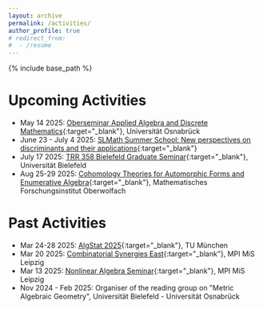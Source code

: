 ```yaml
---
layout: archive
permalink: /activities/
author_profile: true
# redirect_from:
#  - /resume
---
```


{% include base_path %}

Upcoming Activities
======
* May 14 2025: [Oberseminar Applied Algebra and Discrete Mathematics](https://www.mathematik.uni-osnabrueck.de/aktuell/oberseminare/algebra/ss_2025.html){:target="_blank"}, Universität Osnabrück
* June 23 - July 4 2025: [SLMath Summer School: New perspectives on discriminants and their applications](https://www.mis.mpg.de/de/events/series/slmath-summer-school-new-perspectives-on-discriminants-and-their-applications){:target="_blank"}
* July 17 2025: [TRR 358 Bielefeld Graduate Seminar](https://trr358.math.uni-bielefeld.de/recurringevents/view/96){:target="_blank"}, Universität Bielefeld
* Aug 25-29 2025: [Cohomology Theories for Automorphic Forms and Enumerative Algebra](https://www.mfo.de/occasion/2535a/www_view){:target="_blank"}, Mathematisches Forschungsinstitut Oberwolfach

Past Activities
======
* Mar 24-28 2025: [AlgStat 2025](https://sites.google.com/view/algstat2025/program){:target="_blank"}, TU München
* Mar 20 2025: [Combinatorial Synergies East](https://www.mis.mpg.de/events/series/combinatorial-synergies-east){:target="_blank"}, MPI MiS Leipzig
* Mar 13 2025: [Nonlinear Algebra Seminar](https://www.mis.mpg.de/de/events/event/convex-compact-mle-sets-in-high-dimensional-space){:target="_blank"}, MPI MiS Leipzig
* Nov 2024 - Feb 2025: Organiser of the reading group on "Metric Algebraic Geometry", Universität Bielefeld - Universität Osnabrück
